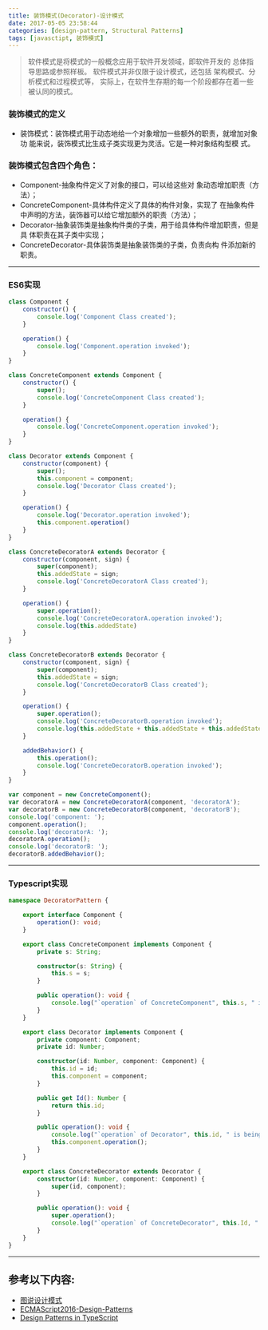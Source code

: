 ```yaml
---
title: 装饰模式(Decorator)-设计模式
date: 2017-05-05 23:58:44
categories: [design-pattern, Structural Patterns]
tags: [javasctipt, 装饰模式]
---
```

> 软件模式是将模式的一般概念应用于软件开发领域，即软件开发的 总体指导思路或参照样板。
> 软件模式并非仅限于设计模式，还包括 架构模式、分析模式和过程模式等，
> 实际上，在软件生存期的每一个阶段都存在着一些被认同的模式。

### 装饰模式的定义
- 装饰模式：装饰模式用于动态地给一个对象增加一些额外的职责，就增加对象功 能来说，装饰模式比生成子类实现更为灵活。它是一种对象结构型模 式。

### 装饰模式包含四个角色：
- Component-抽象构件定义了对象的接口，可以给这些对 象动态增加职责（方法）；
- ConcreteComponent-具体构件定义了具体的构件对象，实现了 在抽象构件中声明的方法，装饰器可以给它增加额外的职责（方法）；
- Decorator-抽象装饰类是抽象构件类的子类，用于给具体构件增加职责，但是具 体职责在其子类中实现；
- ConcreteDecorator-具体装饰类是抽象装饰类的子类，负责向构 件添加新的职责。

---

### ES6实现
``` js
class Component {
    constructor() {
        console.log('Component Class created');
    }

    operation() {
        console.log('Component.operation invoked');
    }
}

class ConcreteComponent extends Component {
    constructor() {
        super();
        console.log('ConcreteComponent Class created');
    }

    operation() {
        console.log('ConcreteComponent.operation invoked');
    }
}

class Decorator extends Component {
    constructor(component) {
        super();
        this.component = component;
        console.log('Decorator Class created');
    }

    operation() {
        console.log('Decorator.operation invoked');
        this.component.operation()
    }
}

class ConcreteDecoratorA extends Decorator {
    constructor(component, sign) {
        super(component);
        this.addedState = sign;
        console.log('ConcreteDecoratorA Class created');
    }

    operation() {
        super.operation();
        console.log('ConcreteDecoratorA.operation invoked');
        console.log(this.addedState)
    }
}

class ConcreteDecoratorB extends Decorator {
    constructor(component, sign) {
        super(component);
        this.addedState = sign;
        console.log('ConcreteDecoratorB Class created');
    }

    operation() {
        super.operation();
        console.log('ConcreteDecoratorB.operation invoked');
        console.log(this.addedState + this.addedState + this.addedState + this.addedState + this.addedState);
    }

    addedBehavior() {
        this.operation();
        console.log('ConcreteDecoratorB.operation invoked');
    }
}

var component = new ConcreteComponent();
var decoratorA = new ConcreteDecoratorA(component, 'decoratorA');
var decoratorB = new ConcreteDecoratorB(component, 'decoratorB');
console.log('component: ');
component.operation();
console.log('decoratorA: ');
decoratorA.operation();
console.log('decoratorB: ');
decoratorB.addedBehavior();
```
---

### Typescript实现
``` ts
namespace DecoratorPattern {

    export interface Component {
        operation(): void;
    }

    export class ConcreteComponent implements Component {
        private s: String;

        constructor(s: String) {
            this.s = s;
        }

        public operation(): void {
            console.log("`operation` of ConcreteComponent", this.s, " is being called!");
        }
    }

    export class Decorator implements Component {
        private component: Component;
        private id: Number;

        constructor(id: Number, component: Component) {
            this.id = id;
            this.component = component;
        }

        public get Id(): Number {
            return this.id;
        }

        public operation(): void {
            console.log("`operation` of Decorator", this.id, " is being called!");
            this.component.operation();
        }
    }

    export class ConcreteDecorator extends Decorator {
        constructor(id: Number, component: Component) {
            super(id, component);
        }

        public operation(): void {
            super.operation();
            console.log("`operation` of ConcreteDecorator", this.Id, " is being called!");
        }
    }
}
```
---

## 参考以下内容:
 - [图说设计模式](https://design-patterns.readthedocs.io/zh_CN/latest/)
 - [ECMAScript2016-Design-Patterns](https://github.com/ryouaki/ECMAScript2016-Design-Patterns)
 - [Design Patterns in TypeScript](https://github.com/torokmark/design_patterns_in_typescript)
